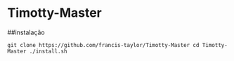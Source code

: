 # Timotty-Master

##instalação

`git clone https://github.com/francis-taylor/Timotty-Master
   cd Timotty-Master
   ./install.sh`
